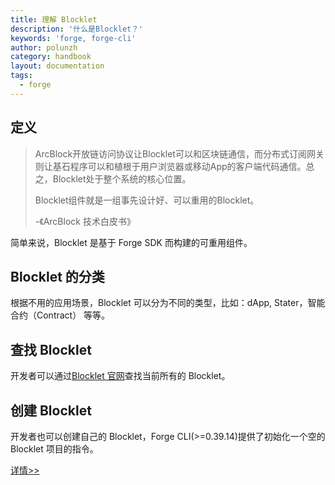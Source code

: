 ```yaml
---
title: 理解 Blocklet
description: '什么是Blocklet？'
keywords: 'forge, forge-cli'
author: polunzh
category: handbook
layout: documentation
tags:
  - forge
---
```


## 定义

> ArcBlock开放链访问协议让Blocklet可以和区块链通信，而分布式订阅网关则让基石程序可以和植根于用户浏览器或移动App的客户端代码通信。总之，Blocklet处于整个系统的核心位置。
>
> Blocklet组件就是一组事先设计好、可以重用的Blocklet。
>
> -《ArcBlock 技术白皮书》

简单来说，Blocklet 是基于 Forge SDK 而构建的可重用组件。

## Blocklet 的分类

根据不用的应用场景，Blocklet 可以分为不同的类型，比如：dApp, Stater，智能合约（Contract） 等等。

## 查找 Blocklet

开发者可以通过[Blocklet 官网](https://blocklet.arcblock.io/blocklets)查找当前所有的 Blocklet。

## 创建 Blocklet

开发者也可以创建自己的 Blocklet，Forge CLI(>=0.39.14)提供了初始化一个空的 Blocklet 项目的指令。

[详情>>](../creating-blocklet/index.zh.md)
